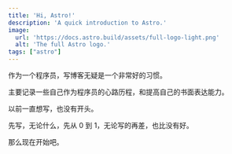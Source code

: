 ```yaml
---
title: 'Hi, Astro!'
description: 'A quick introduction to Astro.'
image:
  url: 'https://docs.astro.build/assets/full-logo-light.png'
  alt: 'The full Astro logo.'
tags: ["astro"]
---
```


作为一个程序员，写博客无疑是一个非常好的习惯。

主要记录一些自己作为程序员的心路历程，和提高自己的书面表达能力。

以前一直想写，也没有开头。

先写，无论什么，先从 0 到 1，无论写的再差，也比没有好。

那么现在开始吧。
